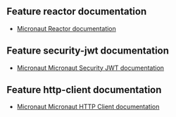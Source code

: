 ## Feature reactor documentation

- [Micronaut Reactor documentation](https://micronaut-projects.github.io/micronaut-reactor/snapshot/guide/index.html)

## Feature security-jwt documentation

- [Micronaut Micronaut Security JWT documentation](https://micronaut-projects.github.io/micronaut-security/latest/guide/index.html)

## Feature http-client documentation

- [Micronaut Micronaut HTTP Client documentation](https://docs.micronaut.io/latest/guide/index.html#httpClient)

